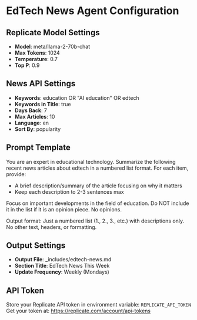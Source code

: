 # EdTech News Agent Configuration

## Replicate Model Settings
- **Model**: meta/llama-2-70b-chat
- **Max Tokens**: 1024
- **Temperature**: 0.7
- **Top P**: 0.9

## News API Settings
- **Keywords**: education OR "AI education" OR edtech
- **Keywords in Title**: true
- **Days Back**: 7
- **Max Articles**: 10
- **Language**: en
- **Sort By**: popularity

## Prompt Template
You are an expert in educational technology. Summarize the following recent news articles about edtech in a numbered list format. For each item, provide:
- A brief description/summary of the article focusing on why it matters
- Keep each description to 2-3 sentences max

Focus on important developments in the field of education. Do NOT include it in the list if it is an opinion piece. No opinions.

Output format: Just a numbered list (1., 2., 3., etc.) with descriptions only. No other text, headers, or formatting.

## Output Settings
- **Output File**: _includes/edtech-news.md
- **Section Title**: EdTech News This Week
- **Update Frequency**: Weekly (Mondays)

## API Token
Store your Replicate API token in environment variable: `REPLICATE_API_TOKEN`
Get your token at: https://replicate.com/account/api-tokens

